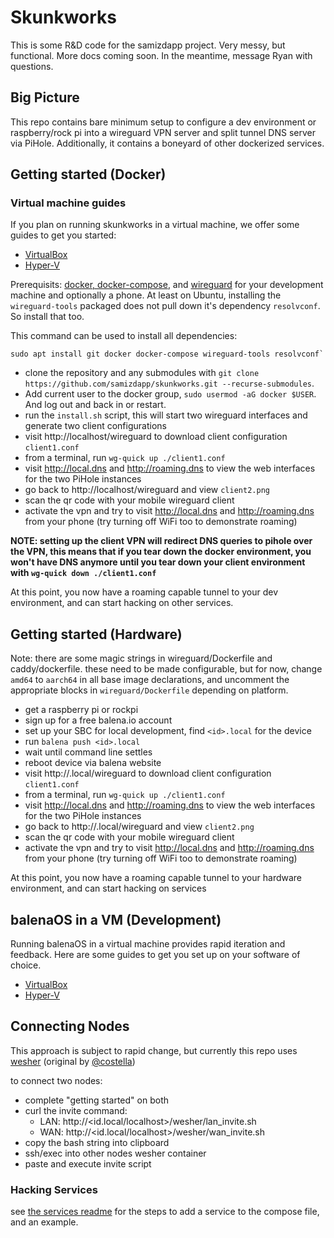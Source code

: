 # Skunkworks

This is some R&D code for the samizdapp project. Very messy, but functional. More docs coming soon. In the meantime, message Ryan with questions.

## Big Picture

This repo contains bare minimum setup to configure a dev environment or raspberry/rock pi into a wireguard VPN server and split tunnel DNS server via PiHole. Additionally, it contains a boneyard of other dockerized services.

## Getting started (Docker)

### Virtual machine guides

If you plan on running skunkworks in a virtual machine, we offer some guides to get you started:

- [VirtualBox](docs/VirtualBox.md)
- [Hyper-V](docs/HyperV.md)

Prerequisits: [docker, docker-compose](https://docs.docker.com/compose/install/), and [wireguard](https://www.wireguard.com/install/) for your development machine and optionally a phone.
At least on Ubuntu, installing the `wireguard-tools` packaged does not pull down it's dependency `resolvconf`. So install that too.

This command can be used to install all dependencies:

```
sudo apt install git docker docker-compose wireguard-tools resolvconf`
```

- clone the repository and any submodules with `git clone https://github.com/samizdapp/skunkworks.git --recurse-submodules`.
- Add current user to the docker group, `sudo usermod -aG docker $USER`. And log out and back in or restart.
- run the `install.sh` script, this will start two wireguard interfaces and generate two client configurations
- visit http://localhost/wireguard to download client configuration `client1.conf`
- from a terminal, run `wg-quick up ./client1.conf`
- visit http://local.dns and http://roaming.dns to view the web interfaces for the two PiHole instances
- go back to http://localhost/wireguard and view `client2.png`
- scan the qr code with your mobile wireguard client
- activate the vpn and try to visit http://local.dns and http://roaming.dns from your phone (try turning off WiFi too to demonstrate roaming)

**NOTE: setting up the client VPN will redirect DNS queries to pihole over the VPN, this means that if you tear down the docker environment, you won't have DNS anymore until you tear down your client environment with `wg-quick down ./client1.conf`**

At this point, you now have a roaming capable tunnel to your dev environment, and can start hacking on other services.

## Getting started (Hardware)

Note: there are some magic strings in wireguard/Dockerfile and caddy/dockerfile. these need to be made configurable, but for now, change `amd64` to `aarch64` in all base image declarations, and uncomment the appropriate blocks in `wireguard/Dockerfile` depending on platform.

- get a raspberry pi or rockpi
- sign up for a free balena.io account
- set up your SBC for local development, find `<id>.local` for the device
- run `balena push <id>.local`
- wait until command line settles
- reboot device via balena website
- visit http://<id>.local/wireguard to download client configuration `client1.conf`
- from a terminal, run `wg-quick up ./client1.conf`
- visit http://local.dns and http://roaming.dns to view the web interfaces for the two PiHole instances
- go back to http://<id>.local/wireguard and view `client2.png`
- scan the qr code with your mobile wireguard client
- activate the vpn and try to visit http://local.dns and http://roaming.dns from your phone (try turning off WiFi too to demonstrate roaming)

At this point, you now have a roaming capable tunnel to your hardware environment, and can start hacking on services

## balenaOS in a VM (Development)

Running balenaOS in a virtual machine provides rapid iteration and feedback. Here are some guides to get you set up on your software of choice.

- [VirtualBox](docs/VirtualBox-dev.md)
- [Hyper-V](docs/HyperV-dev.md)

## Connecting Nodes

This approach is subject to rapid change, but currently this repo uses [wesher](https://github.com/samizdapp/wesher) (original by [@costella](https://github.com/costela/wesher))

to connect two nodes:

- complete "getting started" on both
- curl the invite command:
  - LAN: http://<id.local/localhost>/wesher/lan_invite.sh
  - WAN: http://<id.local/localhost>/wesher/wan_invite.sh
- copy the bash string into clipboard
- ssh/exec into other nodes wesher container
- paste and execute invite script

### Hacking Services

see [the services readme](./services/README.md) for the steps to add a service to the compose file, and an example.
